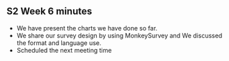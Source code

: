 ## S2 Week 6 minutes
* We have present the charts we have done so far.
* We share our survey design by using MonkeySurvey and We discussed the format and language use.
* Scheduled the next meeting time
